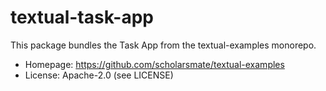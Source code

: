 # textual-task-app

This package bundles the Task App from the textual-examples monorepo.

- Homepage: https://github.com/scholarsmate/textual-examples
- License: Apache-2.0 (see LICENSE)
